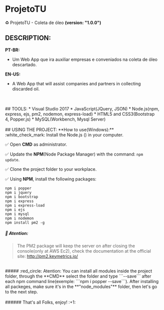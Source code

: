 # ProjetoTU
:recycle: ProjetoTU - Coleta de óleo <b>(version: "1.0.0")</b>
<br />
## DESCRIPTION:
**PT-BR:**
</br>
* Um Web App que ira auxiliar empresas e conveniados na coleta de óleo descartado.

**EN-US:**
</br>
* A Web App that will assist companies and partners in collecting discarded oil.
<br />
<br />
## TOOLS:
* Visual Studio 2017
* JavaScript(JQuery, JSON)
* Node.js(npm, express, ejs, pm2, nodemon, express-load)
* HTML5 and CSS3(Bootstrap 4, Popper.js)
* MySQL(Workbench, Mysql Server)
<br />
<br />
## USING THE PROJECT:
**How to use(Windows):**
<br />
:white_check_mark: Install the Node.js (<https://nodejs.org/>) in your computer.

:white_check_mark: Open **CMD** as administrator.

:white_check_mark: Update the **NPM**(Node Package Manager) with the command: ```npm update```.

:white_check_mark: Clone the project folder to your workplace.

:white_check_mark: Using **NPM**, install the following packages:

```
npm i popper
npm i jquery
npm i bootstrap
npm i express
npm i express-load
npm i ejs
npm i mysql
npm i nodemon
npm install pm2 -g
```
##### :red_circle: Atention:
> The PM2 package will keep the server on after closing the console(only at AWS Ec2), check the documentation at the official site: <http://pm2.keymetrics.io/>

<br/>
##### :red_circle: Atention:
You can install all modules inside the project folder, through the **CMD** select the folder and type ```--save``` after each npm command line(exemple: ```npm i popper --save```).
After installing all packeges, make sure it's in the **"node_modules"** folder, then let's go to the next step.
<br/>
<br/>
###### That's all Folks, enjoy! :+1: